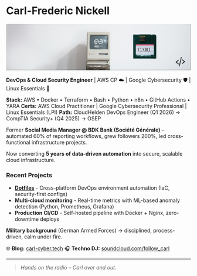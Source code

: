# Carl-Frederic Nickell
![Banner](./20250312_LinkedIn_Profilbanner_DevOps.png)

**DevOps & Cloud Security Engineer** | AWS CP ☁️ | Google Cybersecurity 🛡️ | Linux Essentials 🐧

**Stack:** AWS • Docker • Terraform • Bash • Python • n8n • GitHub Actions • YARA
**Certs:** AWS Cloud Practitioner | Google Cybersecurity Professional | Linux Essentials (LPI)
**Path:** CloudHelden DevOps Engineer (Q1 2026) → CompTIA Security+ (Q4 2025) → OSEP

Former **Social Media Manager @ BDK Bank (Société Générale)** – automated 60% of reporting workflows, grew followers 200%, led cross-functional infrastructure projects.

Now converting **5 years of data-driven automation** into secure, scalable cloud infrastructure.

### Recent Projects
- **[Dotfiles](https://github.com/Carl-Frederic-Nickell/dotfiles)** - Cross-platform DevOps environment automation (IaC, security-first configs)
- **Multi-cloud monitoring** - Real-time metrics with ML-based anomaly detection (Python, Prometheus, Grafana)
- **Production CI/CD** - Self-hosted pipeline with Docker + Nginx, zero-downtime deploys

**Military background** (German Armed Forces) → disciplined, process-driven, calm under fire.

🌐 **Blog:** [carl-cyber.tech](https://carl-cyber.tech)
🎧 **Techno DJ:** [soundcloud.com/follow_carl](https://soundcloud.com/follow_carl)

---

> *Hands on the radio – Carl over and out.*

